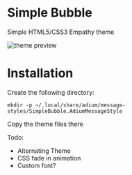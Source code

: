 Simple Bubble
=============

Simple HTML5/CSS3 Empathy theme

![theme preview](http://i.imgur.com/tK394PU.png?1)

Installation
============

Create the following directory:

    mkdir -p ~/.local/share/adium/message-styles/SimpleBubble.AdiumMessageStyle

Copy the theme files there

Todo:

* Alternating Theme
* CSS fade in animation
* Custom font?
